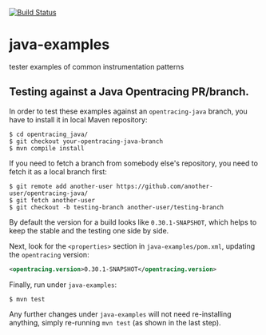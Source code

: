 [![Build Status][ci-img]][ci]

# java-examples
tester examples of common instrumentation patterns


[ci-img]: https://travis-ci.org/opentracing-contrib/java-examples.svg?branch=master
[ci]: https://travis-ci.org/opentracing-contrib/java-examples

## Testing against a Java Opentracing  PR/branch.

In order to test these examples against an `opentracing-java` branch, you have to install it in local Maven repository:

    $ cd opentracing_java/
    $ git checkout your-opentracing-java-branch
    $ mvn compile install

If you need to fetch a branch from somebody else's repository, you need to fetch it as a local branch first:

    $ git remote add another-user https://github.com/another-user/opentracing-java/
    $ git fetch another-user
    $ git checkout -b testing-branch another-user/testing-branch

By default the version for a build looks like `0.30.1-SNAPSHOT`, which helps to keep the stable and the testing one side by side.

Next, look for the `<properties>` section in `java-examples/pom.xml`, updating the `opentracing` version:

```xml
<opentracing.version>0.30.1-SNAPSHOT</opentracing.version>
```

Finally, run under `java-examples`:

    $ mvn test

Any further changes under `java-examples`  will not need re-installing anything, simply re-running `mvn test` (as shown in the last step).
